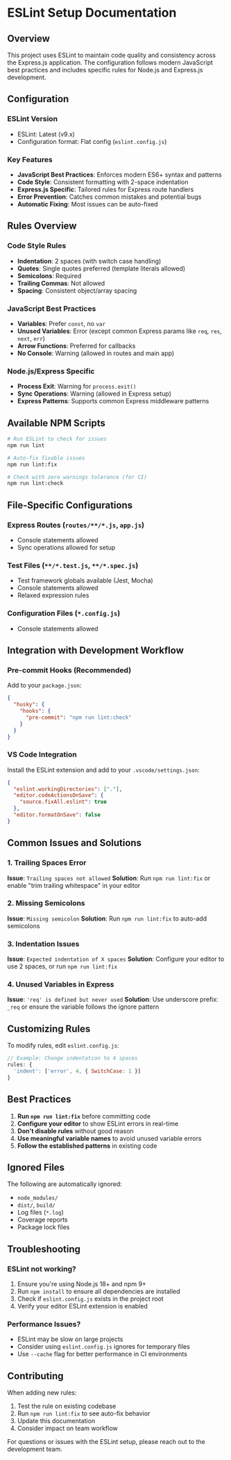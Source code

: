 # ESLint Setup Documentation

## Overview

This project uses ESLint to maintain code quality and consistency across the Express.js application. The configuration follows modern JavaScript best practices and includes specific rules for Node.js and Express.js development.

## Configuration

### ESLint Version

- ESLint: Latest (v9.x)
- Configuration format: Flat config (`eslint.config.js`)

### Key Features

- **JavaScript Best Practices**: Enforces modern ES6+ syntax and patterns
- **Code Style**: Consistent formatting with 2-space indentation
- **Express.js Specific**: Tailored rules for Express route handlers
- **Error Prevention**: Catches common mistakes and potential bugs
- **Automatic Fixing**: Most issues can be auto-fixed

## Rules Overview

### Code Style Rules

- **Indentation**: 2 spaces (with switch case handling)
- **Quotes**: Single quotes preferred (template literals allowed)
- **Semicolons**: Required
- **Trailing Commas**: Not allowed
- **Spacing**: Consistent object/array spacing

### JavaScript Best Practices

- **Variables**: Prefer `const`, no `var`
- **Unused Variables**: Error (except common Express params like `req`, `res`, `next`, `err`)
- **Arrow Functions**: Preferred for callbacks
- **No Console**: Warning (allowed in routes and main app)

### Node.js/Express Specific

- **Process Exit**: Warning for `process.exit()`
- **Sync Operations**: Warning (allowed in Express setup)
- **Express Patterns**: Supports common Express middleware patterns

## Available NPM Scripts

```bash
# Run ESLint to check for issues
npm run lint

# Auto-fix fixable issues
npm run lint:fix

# Check with zero warnings tolerance (for CI)
npm run lint:check
```

## File-Specific Configurations

### Express Routes (`routes/**/*.js`, `app.js`)

- Console statements allowed
- Sync operations allowed for setup

### Test Files (`**/*.test.js`, `**/*.spec.js`)

- Test framework globals available (Jest, Mocha)
- Console statements allowed
- Relaxed expression rules

### Configuration Files (`*.config.js`)

- Console statements allowed

## Integration with Development Workflow

### Pre-commit Hooks (Recommended)

Add to your `package.json`:

```json
{
  "husky": {
    "hooks": {
      "pre-commit": "npm run lint:check"
    }
  }
}
```

### VS Code Integration

Install the ESLint extension and add to your `.vscode/settings.json`:

```json
{
  "eslint.workingDirectories": ["."],
  "editor.codeActionsOnSave": {
    "source.fixAll.eslint": true
  },
  "editor.formatOnSave": false
}
```

## Common Issues and Solutions

### 1. Trailing Spaces Error

**Issue**: `Trailing spaces not allowed`
**Solution**: Run `npm run lint:fix` or enable "trim trailing whitespace" in your editor

### 2. Missing Semicolons

**Issue**: `Missing semicolon`
**Solution**: Run `npm run lint:fix` to auto-add semicolons

### 3. Indentation Issues

**Issue**: `Expected indentation of X spaces`
**Solution**: Configure your editor to use 2 spaces, or run `npm run lint:fix`

### 4. Unused Variables in Express

**Issue**: `'req' is defined but never used`
**Solution**: Use underscore prefix: `_req` or ensure the variable follows the ignore pattern

## Customizing Rules

To modify rules, edit `eslint.config.js`:

```javascript
// Example: Change indentation to 4 spaces
rules: {
  'indent': ['error', 4, { SwitchCase: 1 }]
}
```

## Best Practices

1. **Run `npm run lint:fix`** before committing code
2. **Configure your editor** to show ESLint errors in real-time
3. **Don't disable rules** without good reason
4. **Use meaningful variable names** to avoid unused variable errors
5. **Follow the established patterns** in existing code

## Ignored Files

The following are automatically ignored:

- `node_modules/`
- `dist/`, `build/`
- Log files (`*.log`)
- Coverage reports
- Package lock files

## Troubleshooting

### ESLint not working?

1. Ensure you're using Node.js 18+ and npm 9+
2. Run `npm install` to ensure all dependencies are installed
3. Check if `eslint.config.js` exists in the project root
4. Verify your editor ESLint extension is enabled

### Performance Issues?

- ESLint may be slow on large projects
- Consider using `eslint.config.js` ignores for temporary files
- Use `--cache` flag for better performance in CI environments

## Contributing

When adding new rules:

1. Test the rule on existing codebase
2. Run `npm run lint:fix` to see auto-fix behavior
3. Update this documentation
4. Consider impact on team workflow

For questions or issues with the ESLint setup, please reach out to the development team.
